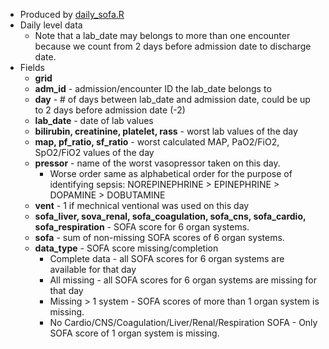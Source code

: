 * Produced by [daily_sofa.R](https://github.com/meerkatR/BioVU/blob/master/daily_sofa.R)
* Daily level data
  * Note that a lab_date may belongs to more than one encounter because we count from 2 days before admission date to discharge date.
* Fields
  * __grid__
  * __adm_id__ - admission/encounter ID the lab_date belongs to
  * __day__ - # of days between lab_date and admission date, could be up to 2 days before admission date (-2)
  * __lab_date__ - date of lab values
  * __bilirubin, creatinine, platelet, rass__ - worst lab values of the day
  * __map, pf_ratio, sf_ratio__ - worst calculated MAP, PaO2/FiO2, SpO2/FiO2 values of the day
  * __pressor__ - name of the worst vasopressor taken on this day.
    * Worse order same as alphabetical order for the purpose of identifying sepsis: NOREPINEPHRINE > EPINEPHRINE > DOPAMINE > DOBUTAMINE
  * __vent__ - 1 if mechnical ventional was used on this day
  * __sofa_liver, sova_renal, sofa_coagulation, sofa_cns, sofa_cardio, sofa_respiration__ - SOFA score for 6 organ systems.
  * __sofa__ - sum of non-missing SOFA scores of 6 organ systems.
  * __data_type__ - SOFA score missing/completion
    * Complete data - all SOFA scores for 6 organ systems are available for that day
    * All missing - all SOFA scores for 6 organ systems are missing for that day
    * Missing > 1 system - SOFA scores of more than 1 organ system is missing.
    * No Cardio/CNS/Coagulation/Liver/Renal/Respiration SOFA - Only SOFA score of 1 organ system is missing.
